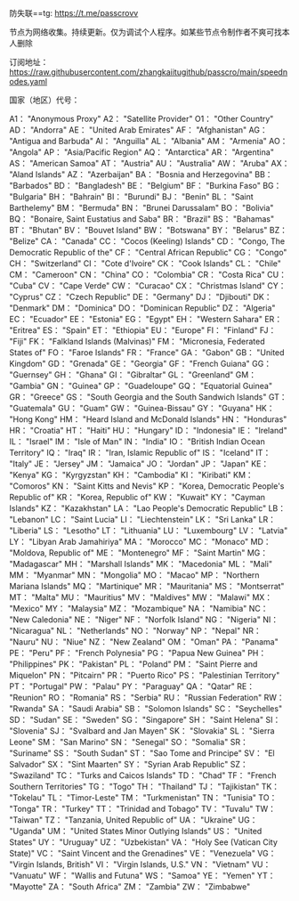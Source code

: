 
防失联==tg: https://t.me/passcrovv

节点为网络收集。持续更新。仅为调试个人程序。如某些节点令制作者不爽可找本人删除


订阅地址：https://raw.githubusercontent.com/zhangkaiitugithub/passcro/main/speednodes.yaml


国家（地区）代号：

A1： <span>"Anonymous Proxy"</span>
A2： <span>"Satellite Provider"</span>
O1： <span>"Other Country"</span>
AD： <span>"Andorra"</span>
AE： <span>"United Arab Emirates"</span>
AF： <span>"Afghanistan"</span>
AG： <span>"Antigua and Barbuda"</span>
AI： <span>"Anguilla"</span>
AL： <span>"Albania"</span>
AM： <span>"Armenia"</span>
AO： <span>"Angola"</span>
AP： <span>"Asia/Pacific Region"</span>
AQ： <span>"Antarctica"</span>
AR： <span>"Argentina"</span>
AS： <span>"American Samoa"</span>
AT： <span>"Austria"</span>
AU： <span>"Australia"</span>
AW： <span>"Aruba"</span>
AX： <span>"Aland Islands"</span>
AZ： <span>"Azerbaijan"</span>
BA： <span>"Bosnia and Herzegovina"</span>
BB： <span>"Barbados"</span>
BD： <span>"Bangladesh"</span>
BE： <span>"Belgium"</span>
BF： <span>"Burkina Faso"</span>
BG： <span>"Bulgaria"</span>
BH： <span>"Bahrain"</span>
BI： <span>"Burundi"</span>
BJ： <span>"Benin"</span>
BL： <span>"Saint Barthelemy"</span>
BM： <span>"Bermuda"</span>
BN： <span>"Brunei Darussalam"</span>
BO： <span>"Bolivia"</span>
BQ： <span>"Bonaire, Saint Eustatius and Saba"</span>
BR： <span>"Brazil"</span>
BS： <span>"Bahamas"</span>
BT： <span>"Bhutan"</span>
BV： <span>"Bouvet Island"</span>
BW： <span>"Botswana"</span>
BY： <span>"Belarus"</span>
BZ： <span>"Belize"</span>
CA： <span>"Canada"</span>
CC： <span>"Cocos (Keeling) Islands"</span>
CD： <span>"Congo, The Democratic Republic of the"</span>
CF： <span>"Central African Republic"</span>
CG： <span>"Congo"</span>
CH： <span>"Switzerland"</span>
CI： <span>"Cote d'Ivoire"</span>
CK： <span>"Cook Islands"</span>
CL： <span>"Chile"</span>
CM： <span>"Cameroon"</span>
CN： <span>"China"</span>
CO： <span>"Colombia"</span>
CR： <span>"Costa Rica"</span>
CU： <span>"Cuba"</span>
CV： <span>"Cape Verde"</span>
CW： <span>"Curacao"</span>
CX： <span>"Christmas Island"</span>
CY： <span>"Cyprus"</span>
CZ： <span>"Czech Republic"</span>
DE： <span>"Germany"</span>
DJ： <span>"Djibouti"</span>
DK： <span>"Denmark"</span>
DM： <span>"Dominica"</span>
DO： <span>"Dominican Republic"</span>
DZ： <span>"Algeria"</span>
EC： <span>"Ecuador"</span>
EE： <span>"Estonia"</span>
EG： <span>"Egypt"</span>
EH： <span>"Western Sahara"</span>
ER： <span>"Eritrea"</span>
ES： <span>"Spain"</span>
ET： <span>"Ethiopia"</span>
EU： <span>"Europe"</span>
FI： <span>"Finland"</span>
FJ： <span>"Fiji"</span>
FK： <span>"Falkland Islands (Malvinas)"</span>
FM： <span>"Micronesia, Federated States of"</span>
FO： <span>"Faroe Islands"</span>
FR： <span>"France"</span>
GA： <span>"Gabon"</span>
GB： <span>"United Kingdom"</span>
GD： <span>"Grenada"</span>
GE： <span>"Georgia"</span>
GF： <span>"French Guiana"</span>
GG： <span>"Guernsey"</span>
GH： <span>"Ghana"</span>
GI： <span>"Gibraltar"</span>
GL： <span>"Greenland"</span>
GM： <span>"Gambia"</span>
GN： <span>"Guinea"</span>
GP： <span>"Guadeloupe"</span>
GQ： <span>"Equatorial Guinea"</span>
GR： <span>"Greece"</span>
GS： <span>"South Georgia and the South Sandwich Islands"</span>
GT： <span>"Guatemala"</span>
GU： <span>"Guam"</span>
GW： <span>"Guinea-Bissau"</span>
GY： <span>"Guyana"</span>
HK： <span>"Hong Kong"</span>
HM： <span>"Heard Island and McDonald Islands"</span>
HN： <span>"Honduras"</span>
HR： <span>"Croatia"</span>
HT： <span>"Haiti"</span>
HU： <span>"Hungary"</span>
ID： <span>"Indonesia"</span>
IE： <span>"Ireland"</span>
IL： <span>"Israel"</span>
IM： <span>"Isle of Man"</span>
IN： <span>"India"</span>
IO： <span>"British Indian Ocean Territory"</span>
IQ： <span>"Iraq"</span>
IR： <span>"Iran, Islamic Republic of"</span>
IS： <span>"Iceland"</span>
IT： <span>"Italy"</span>
JE： <span>"Jersey"</span>
JM： <span>"Jamaica"</span>
JO： <span>"Jordan"</span>
JP： <span>"Japan"</span>
KE： <span>"Kenya"</span>
KG： <span>"Kyrgyzstan"</span>
KH： <span>"Cambodia"</span>
KI： <span>"Kiribati"</span>
KM： <span>"Comoros"</span>
KN： <span>"Saint Kitts and Nevis"</span>
KP： <span>"Korea, Democratic People's Republic of"</span>
KR： <span>"Korea, Republic of"</span>
KW： <span>"Kuwait"</span>
KY： <span>"Cayman Islands"</span>
KZ： <span>"Kazakhstan"</span>
LA： <span>"Lao People's Democratic Republic"</span>
LB： <span>"Lebanon"</span>
LC： <span>"Saint Lucia"</span>
LI： <span>"Liechtenstein"</span>
LK： <span>"Sri Lanka"</span>
LR： <span>"Liberia"</span>
LS： <span>"Lesotho"</span>
LT： <span>"Lithuania"</span>
LU： <span>"Luxembourg"</span>
LV： <span>"Latvia"</span>
LY： <span>"Libyan Arab Jamahiriya"</span>
MA： <span>"Morocco"</span>
MC： <span>"Monaco"</span>
MD： <span>"Moldova, Republic of"</span>
ME： <span>"Montenegro"</span>
MF： <span>"Saint Martin"</span>
MG： <span>"Madagascar"</span>
MH： <span>"Marshall Islands"</span>
MK： <span>"Macedonia"</span>
ML： <span>"Mali"</span>
MM： <span>"Myanmar"</span>
MN： <span>"Mongolia"</span>
MO： <span>"Macao"</span>
MP： <span>"Northern Mariana Islands"</span>
MQ： <span>"Martinique"</span>
MR： <span>"Mauritania"</span>
MS： <span>"Montserrat"</span>
MT： <span>"Malta"</span>
MU： <span>"Mauritius"</span>
MV： <span>"Maldives"</span>
MW： <span>"Malawi"</span>
MX： <span>"Mexico"</span>
MY： <span>"Malaysia"</span>
MZ： <span>"Mozambique"</span>
NA： <span>"Namibia"</span>
NC： <span>"New Caledonia"</span>
NE： <span>"Niger"</span>
NF： <span>"Norfolk Island"</span>
NG： <span>"Nigeria"</span>
NI： <span>"Nicaragua"</span>
NL： <span>"Netherlands"</span>
NO： <span>"Norway"</span>
NP： <span>"Nepal"</span>
NR： <span>"Nauru"</span>
NU： <span>"Niue"</span>
NZ： <span>"New Zealand"</span>
OM： <span>"Oman"</span>
PA： <span>"Panama"</span>
PE： <span>"Peru"</span>
PF： <span>"French Polynesia"</span>
PG： <span>"Papua New Guinea"</span>
PH： <span>"Philippines"</span>
PK： <span>"Pakistan"</span>
PL： <span>"Poland"</span>
PM： <span>"Saint Pierre and Miquelon"</span>
PN： <span>"Pitcairn"</span>
PR： <span>"Puerto Rico"</span>
PS： <span>"Palestinian Territory"</span>
PT： <span>"Portugal"</span>
PW： <span>"Palau"</span>
PY： <span>"Paraguay"</span>
QA： <span>"Qatar"</span>
RE： <span>"Reunion"</span>
RO： <span>"Romania"</span>
RS： <span>"Serbia"</span>
RU： <span>"Russian Federation"</span>
RW： <span>"Rwanda"</span>
SA： <span>"Saudi Arabia"</span>
SB： <span>"Solomon Islands"</span>
SC： <span>"Seychelles"</span>
SD： <span>"Sudan"</span>
SE： <span>"Sweden"</span>
SG： <span>"Singapore"</span>
SH： <span>"Saint Helena"</span>
SI： <span>"Slovenia"</span>
SJ： <span>"Svalbard and Jan Mayen"</span>
SK： <span>"Slovakia"</span>
SL： <span>"Sierra Leone"</span>
SM： <span>"San Marino"</span>
SN： <span>"Senegal"</span>
SO： <span>"Somalia"</span>
SR： <span>"Suriname"</span>
SS： <span>"South Sudan"</span>
ST： <span>"Sao Tome and Principe"</span>
SV： <span>"El Salvador"</span>
SX： <span>"Sint Maarten"</span>
SY： <span>"Syrian Arab Republic"</span>
SZ： <span>"Swaziland"</span>
TC： <span>"Turks and Caicos Islands"</span>
TD： <span>"Chad"</span>
TF： <span>"French Southern Territories"</span>
TG： <span>"Togo"</span>
TH： <span>"Thailand"</span>
TJ： <span>"Tajikistan"</span>
TK： <span>"Tokelau"</span>
TL： <span>"Timor-Leste"</span>
TM： <span>"Turkmenistan"</span>
TN： <span>"Tunisia"</span>
TO： <span>"Tonga"</span>
TR： <span>"Turkey"</span>
TT： <span>"Trinidad and Tobago"</span>
TV： <span>"Tuvalu"</span>
TW： <span>"Taiwan"</span>
TZ： <span>"Tanzania, United Republic of"</span>
UA： <span>"Ukraine"</span>
UG： <span>"Uganda"</span>
UM： <span>"United States Minor Outlying Islands"</span>
US： <span>"United States"</span>
UY： <span>"Uruguay"</span>
UZ： <span>"Uzbekistan"</span>
VA： <span>"Holy See (Vatican City State)"</span>
VC： <span>"Saint Vincent and the Grenadines"</span>
VE： <span>"Venezuela"</span>
VG： <span>"Virgin Islands, British"</span>
VI： <span>"Virgin Islands, U.S."</span>
VN： <span>"Vietnam"</span>
VU： <span>"Vanuatu"</span>
WF： <span>"Wallis and Futuna"</span>
WS： <span>"Samoa"</span>
YE： <span>"Yemen"</span>
YT： <span>"Mayotte"</span>
ZA： <span>"South Africa"</span>
ZM： <span>"Zambia"</span>
ZW： <span>"Zimbabwe"</span></code>

